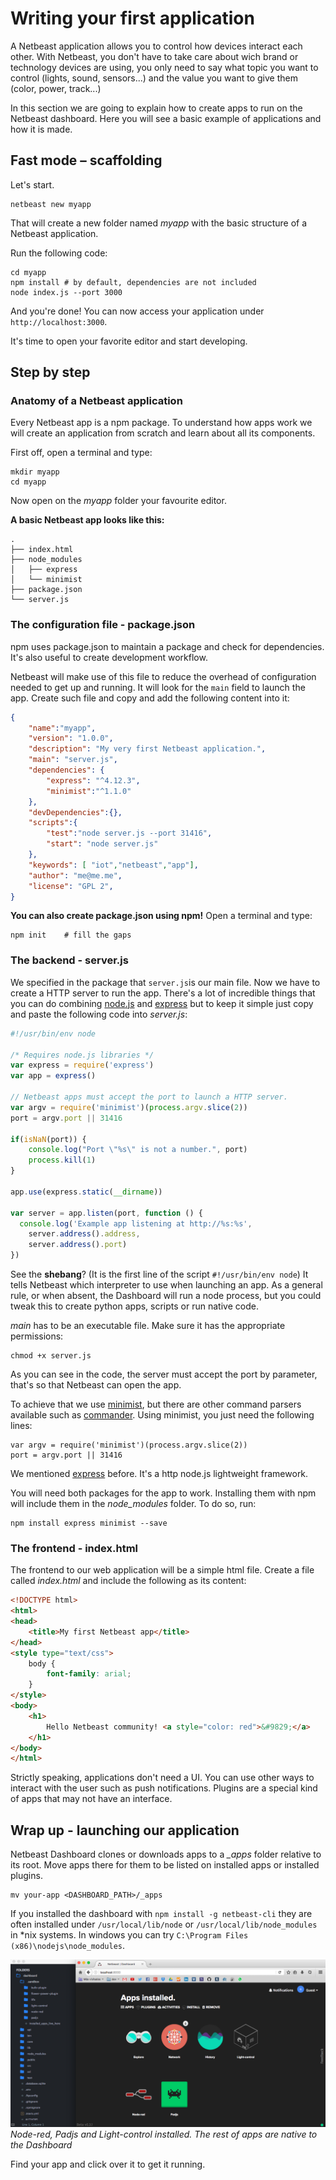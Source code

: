 # Writing your first application

A Netbeast application allows you to control how devices interact each other. With Netbeast, you don't have to take care about wich brand or technology devices are using, you only need to say what topic you want to control (lights, sound, sensors...) and the value you want to give them (color, power, track...)

In this section we are going to explain how to create apps to run on the Netbeast dashboard. Here you will see a basic example of applications and how it is made.


## Fast mode – scaffolding
Let's start.
```
netbeast new myapp
``` 
That will create a new folder named _myapp_ with the basic structure of a Netbeast application.

Run the following code:
```
cd myapp
npm install # by default, dependencies are not included
node index.js --port 3000
```

And you're done! You can now access your application under `http://localhost:3000`. 

It's time to open your favorite editor and start developing.

## Step by step
### Anatomy of a Netbeast application

Every Netbeast app is a npm package. To understand how apps work we will create an application from scratch and learn about all its components.

First off, open a terminal and type:
```
mkdir myapp
cd myapp
```

Now open on the _myapp_ folder your favourite editor.

**A basic Netbeast app looks like this:**
```
.
├── index.html
├── node_modules
│   ├── express
│   └── minimist
├── package.json
└── server.js

```

### The configuration file - package.json
npm uses package.json to maintain a package and check for dependencies. It's also useful to  create development workflow.

Netbeast will make use of this file to reduce the overhead of configuration needed to get up and running. It will look for the `main` field to launch the app. Create such file and copy and add the following content into it:

```json
{
    "name":"myapp",
    "version": "1.0.0",
    "description": "My very first Netbeast application.",
    "main": "server.js",
    "dependencies": {
        "express": "^4.12.3",
        "minimist":"^1.1.0"
    },
    "devDependencies":{},
    "scripts":{
        "test":"node server.js --port 31416",
        "start": "node server.js"
    },
    "keywords": [ "iot","netbeast","app"],
    "author": "me@me.me",
    "license": "GPL 2",
}

```

**You can also create package.json using npm!** Open a terminal and type:
```
npm init    # fill the gaps
```

### The backend - server.js
We specified in the package that `server.js`is our main file. Now we have to create a HTTP server to run the app. There's a lot of incredible things that you can do combining [node.js](https://nodejs.org/en/) and [express](http://expressjs.com/) but to keep it simple just copy and paste the following code into _server.js_:

```javascript
#!/usr/bin/env node

/* Requires node.js libraries */
var express = require('express')
var app = express()

// Netbeast apps must accept the port to launch a HTTP server.
var argv = require('minimist')(process.argv.slice(2))
port = argv.port || 31416

if(isNaN(port)) {
	console.log("Port \"%s\" is not a number.", port)
	process.kill(1)
}

app.use(express.static(__dirname))

var server = app.listen(port, function () {
  console.log('Example app listening at http://%s:%s',
  	server.address().address,
  	server.address().port)
})
```

See the **shebang**? (It is the first line of the script `#!/usr/bin/env node`) It tells Netbeast which interpreter to use when launching an app. As a general rule, or when absent, the Dashboard will run a node process, but you could tweak this to create python apps, scripts or run native code.

_main_ has to be an executable file. Make sure it has the appropriate permissions:
```
chmod +x server.js
```
As you can see in the code, the server must accept the port by parameter, that's so that Netbeast can open the app.

To achieve that we use [minimist](https://www.npmjs.com/package/minimist), but there are other command parsers available such as [commander](https://www.npmjs.com/package/commander). Using minimist, you just need the following lines:
```
var argv = require('minimist')(process.argv.slice(2))
port = argv.port || 31416
```

We mentioned [express](http://expressjs.com/) before. It's a http node.js lightweight framework.

You will need both packages for the app to work. Installing them with npm will include them in the _node_modules_ folder. To do so, run:
```
npm install express minimist --save
```

### The frontend - index.html

The frontend to our web application will be a simple html file. Create a file called _index.html_ and include the following as its content:

```html
<!DOCTYPE html>
<html>
<head>
	<title>My first Netbeast app</title>
</head>
<style type="text/css">
	body {
		font-family: arial;
	}
</style>
<body>
	<h1>
		Hello Netbeast community! <a style="color: red">&#9829;</a>
	</h1>
</body>
</html>
```

Strictly speaking, applications don't need a UI. You can use other ways to interact with the user such as push notifications. Plugins are a special kind of apps that may not have an interface.

## Wrap up - launching our application

Netbeast Dashboard clones or downloads apps to a *_apps* folder relative to its root. Move apps there for them to be listed on installed apps or installed plugins.

```
mv your-app <DASHBOARD_PATH>/_apps
```

If you installed the dashboard with `npm install -g netbeast-cli` they are often installed under `/usr/local/lib/node` or `/usr/local/lib/node_modules` in \*nix systems. In windows you can try `C:\Program Files (x86)\nodejs\node_modules`.


![Your app is listed with the rest](../../../img/debugging-apps.png)
*Node-red, Padjs and Light-control installed. The rest of apps are native to the Dashboard*

Find your app and click over it to get it running.